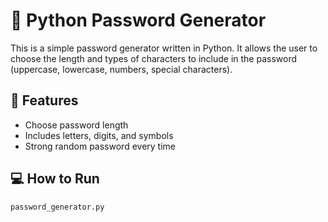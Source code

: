 # 🔐 Python Password Generator

This is a simple password generator written in Python. It allows the user to choose the length and types of characters to include in the password (uppercase, lowercase, numbers, special characters).

## 🚀 Features
- Choose password length
- Includes letters, digits, and symbols
- Strong random password every time

## 💻 How to Run
```bash
password_generator.py
